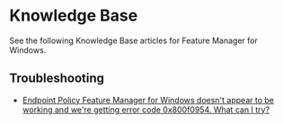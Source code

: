 # Knowledge Base

See the following Knowledge Base articles for Feature Manager for Windows.

## Troubleshooting

- [Endpoint Policy Feature Manager for Windows doesn't appear to be working and we're getting error code 0x800f0954. What can I try?](/docs/endpointpolicymanager/endpointpolicymanager/troubleshooting/error/feature/code0x800f0954.md)
